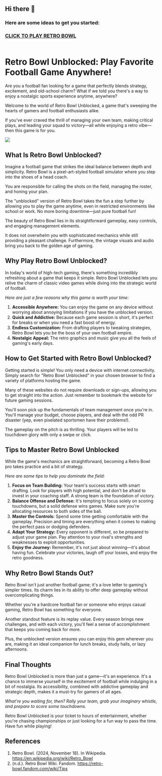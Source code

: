 ## Hi there 👋

<h3>Here are some ideas to get you started:</h3>

<h3><a href="https://gamescentral.net/">CLICK TO PLAY RETRO BOWL</a> </BR> </BR></h3>

# Retro Bowl Unblocked: Play Favorite Football Game Anywhere!

Are you a football fan looking for a game that perfectly blends strategy, excitement, and old-school charm? What if we told you there's a way to enjoy a nostalgic sports experience anytime, anywhere?

Welcome to the world of Retro Bowl Unblocked, a game that's sweeping the hearts of gamers and football enthusiasts alike.

If you've ever craved the thrill of managing your own team, making critical plays, and leading your squad to victory—all while enjoying a retro vibe—then this game is for you.

<a href="https://gamescentral.net/"><img src="https://i.ibb.co/ZX99dDz/retro-bowl-unblocked.jpg"></a>

## What Is Retro Bowl Unblocked?

Imagine a football game that strikes the ideal balance between depth and simplicity. Retro Bowl is a pixel-art-styled football simulator where you step into the shoes of a head coach.

You are responsible for calling the shots on the field, managing the roster, and honing your plan.

The "unblocked" version of Retro Bowl takes the fun a step further by allowing you to play the game anytime, even in restricted environments like school or work. No more boring downtime—just pure football fun!

The beauty of Retro Bowl lies in its straightforward gameplay, easy controls, and engaging management elements.

It does not overwhelm you with sophisticated mechanics while still providing a pleasant challenge. Furthermore, the vintage visuals and audio bring you back to the golden age of gaming.

## Why Play Retro Bowl Unblocked?

In today's world of high-tech gaming, there's something incredibly refreshing about a game that keeps it simple. Retro Bowl Unblocked lets you relive the charm of classic video games while diving into the strategic world of football.

*Here are just a few reasons why this game is worth your time:*

1. **Accessible Anywhere:** You can enjoy the game on any device without worrying about annoying limitations if you have the unblocked version.
2. **Quick and Addictive:** Because each game session is short, it's perfect for breaks or when you need a fast boost of energy.
3. **Endless Customization:** From drafting players to tweaking strategies, Retro Bowl lets you be the boss of your own football empire.
4. **Nostalgic Appeal:** The retro graphics and music give you all the feels of gaming's early days.

## How to Get Started with Retro Bowl Unblocked?

Getting started is simple! You only need a device with internet connectivity. Simply search for "Retro Bowl Unblocked" in your chosen browser to find a variety of platforms hosting the game.

Many of these websites do not require downloads or sign-ups, allowing you to get straight into the action. Just remember to bookmark the website for future gaming sessions.

You'll soon pick up the fundamentals of team management once you're in. You'll manage your budget, choose players, and deal with the odd PR disaster (yep, even pixelated sportsmen have their problems!).

The gameplay on the pitch is as thrilling. Your players will be led to touchdown glory with only a swipe or click.

## Tips to Master Retro Bowl Unblocked

While the game's mechanics are straightforward, becoming a Retro Bowl pro takes practice and a bit of strategy.

*Here are some tips to help you dominate the field:*

1. **Focus on Team Building:** Your team's success starts with smart drafting. Look for players with high potential, and don't be afraid to invest in your coaching staff. A strong team is the foundation of victory.
2. **Balance Offense and Defense:** It's tempting to focus solely on scoring touchdowns, but a solid defense wins games. Make sure you're allocating resources to both sides of the ball.
3. **Master the Controls:** Spend some time getting comfortable with the gameplay. Precision and timing are everything when it comes to making the perfect pass or dodging defenders.
4. **Adapt Your Strategy:** Every opponent is different, so be prepared to adjust your game plan. Pay attention to your rival's strengths and weaknesses to exploit opportunities.
5. **Enjoy the Journey:** Remember, it's not just about winning—it's about having fun. Celebrate your victories, laugh off your losses, and enjoy the retro goodness.

## Why Retro Bowl Stands Out?

Retro Bowl isn't just another football game; it's a love letter to gaming's simpler times. Its charm lies in its ability to offer deep gameplay without overcomplicating things.

Whether you're a hardcore football fan or someone who enjoys casual gaming, Retro Bowl has something for everyone.

Another standout feature is its replay value. Every season brings new challenges, and with each victory, you'll feel a sense of accomplishment that keeps you coming back for more.

Plus, the unblocked version ensures you can enjoy this gem wherever you are, making it an ideal companion for lunch breaks, study halls, or lazy afternoons.

## Final Thoughts

Retro Bowl Unblocked is more than just a game—it's an experience. It's a chance to immerse yourself in the excitement of football while indulging in a bit of nostalgia. Its accessibility, combined with addictive gameplay and strategic depth, makes it a must-try for gamers of all ages.

*What're you waiting for, then? Rally your team, grab your imaginary whistle, and prepare to score some touchdowns.*

Retro Bowl Unblocked is your ticket to hours of entertainment, whether you're chasing championships or just looking for a fun way to pass the time. Have fun while playing!

## References
1. Retro Bowl. (2024, November 18). In Wikipedia. https://en.wikipedia.org/wiki/Retro_Bowl
2. (n.d.). Retro Bowl Wiki. Fandom. https://retro-bowl.fandom.com/wiki/Tips
